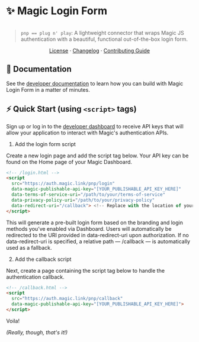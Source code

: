 # ✨ Magic Login Form 

[![<MagicLabs>](https://circleci.com/gh/magiclabs/magic-js.svg?style=shield)](https://circleci.com/gh/magiclabs/magic-js)

> `pnp == plug n' play`: A lightweight connector that wraps Magic JS authentication with a beautiful, functional out-of-the-box login form.

<p align="center">
  <a href="https://github.com/magiclabs/magic-js/blob/master/packages/@magic-sdk/pnp/LICENSE">License</a> ·
  <a href="https://github.com/magiclabs/magic-js/blob/master/packages/@magic-sdk/pnp/CHANGELOG.md">Changelog</a> ·
  <a href="https://github.com/magiclabs/magic-js/blob/master/CONTRIBUTING.md">Contributing Guide</a>
</p>

## 📖 Documentation

See the [developer documentation](https://magic.link/docs/login-form) to learn how you can build with Magic Login Form in a matter of minutes.

## ⚡️ Quick Start (using `<script>` tags)

Sign up or log in to the [developer dashboard](https://dashboard.magic.link) to receive API keys that will allow your application to interact with Magic's authentication APIs.

1. Add the login form script

Create a new login page and add the script tag below. Your API key can be found on the Home page of your Magic Dashboard.

```html
<!-- /login.html -->
<script
  src="https://auth.magic.link/pnp/login"
  data-magic-publishable-api-key="[YOUR_PUBLISHABLE_API_KEY_HERE]"
  data-terms-of-service-uri="/path/to/your/terms-of-service"
  data-privacy-policy-uri="/path/to/your/privacy-policy"
  data-redirect-uri="/callback"> <!-- Replace with the location of your callback.html -->
</script>
```

This will generate a pre-built login form based on the branding and login methods you’ve enabled via Dashboard. Users will automatically be redirected to the URI provided in data-redirect-uri upon authorization. If no data-redirect-uri is specified, a relative path — /callback — is automatically used as a fallback.

2. Add the callback script

Next, create a page containing the script tag below to handle the authentication callback. 

```html
<!-- /callback.html -->
<script
  src="https://auth.magic.link/pnp/callback"
  data-magic-publishable-api-key="[YOUR_PUBLISHABLE_API_KEY_HERE]">
</script>
```

Voila!

_(Really, though, that's it!)_
